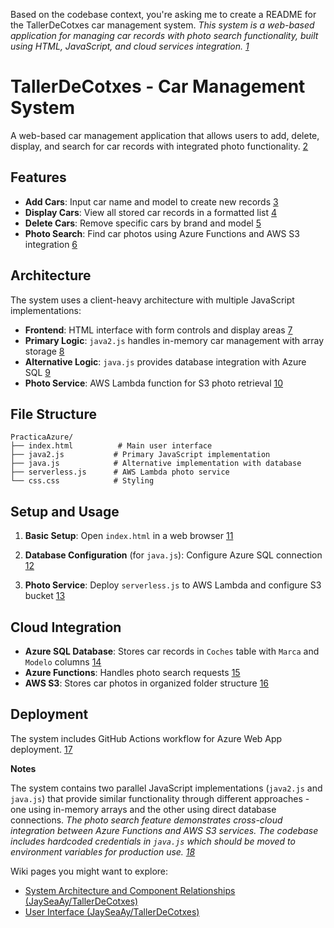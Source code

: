 Based on the codebase context, you're asking me to create a README for the TallerDeCotxes car management system. <cite/> This system is a web-based application for managing car records with photo search functionality, built using HTML, JavaScript, and cloud services integration. [1](#0-0) 

# TallerDeCotxes - Car Management System

A web-based car management application that allows users to add, delete, display, and search for car records with integrated photo functionality. [2](#0-1) 

## Features

- **Add Cars**: Input car name and model to create new records [3](#0-2) 
- **Display Cars**: View all stored car records in a formatted list [4](#0-3) 
- **Delete Cars**: Remove specific cars by brand and model [5](#0-4) 
- **Photo Search**: Find car photos using Azure Functions and AWS S3 integration [6](#0-5) 

## Architecture

The system uses a client-heavy architecture with multiple JavaScript implementations:

- **Frontend**: HTML interface with form controls and display areas [7](#0-6) 
- **Primary Logic**: `java2.js` handles in-memory car management with array storage [8](#0-7) 
- **Alternative Logic**: `java.js` provides database integration with Azure SQL [9](#0-8) 
- **Photo Service**: AWS Lambda function for S3 photo retrieval [10](#0-9) 

## File Structure

```
PracticaAzure/
├── index.html          # Main user interface
├── java2.js           # Primary JavaScript implementation
├── java.js            # Alternative implementation with database
├── serverless.js      # AWS Lambda photo service
└── css.css            # Styling
```

## Setup and Usage

1. **Basic Setup**: Open `index.html` in a web browser [11](#0-10) 

2. **Database Configuration** (for `java.js`): Configure Azure SQL connection [12](#0-11) 

3. **Photo Service**: Deploy `serverless.js` to AWS Lambda and configure S3 bucket [13](#0-12) 

## Cloud Integration

- **Azure SQL Database**: Stores car records in `Coches` table with `Marca` and `Modelo` columns [14](#0-13) 
- **Azure Functions**: Handles photo search requests [15](#0-14) 
- **AWS S3**: Stores car photos in organized folder structure [16](#0-15) 

## Deployment

The system includes GitHub Actions workflow for Azure Web App deployment. [17](#0-16) 

**Notes**

The system contains two parallel JavaScript implementations (`java2.js` and `java.js`) that provide similar functionality through different approaches - one using in-memory arrays and the other using direct database connections. <cite/> The photo search feature demonstrates cross-cloud integration between Azure Functions and AWS S3 services. <cite/> The codebase includes hardcoded credentials in `java.js` which should be moved to environment variables for production use. [18](#0-17) 

Wiki pages you might want to explore:
- [System Architecture and Component Relationships (JaySeaAy/TallerDeCotxes)](/wiki/JaySeaAy/TallerDeCotxes#1.1)
- [User Interface (JaySeaAy/TallerDeCotxes)](/wiki/JaySeaAy/TallerDeCotxes#2)
